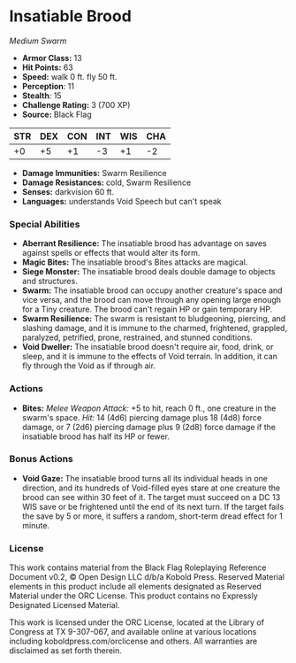 # Insatiable Brood

*Medium* *Swarm*

- **Armor Class:** 13
- **Hit Points:** 63 
- **Speed:** walk 0 ft. fly 50 ft.
- **Perception**: 11
- **Stealth**: 15
- **Challenge Rating:** 3 (700 XP)
- **Source:** Black Flag

| STR | DEX | CON | INT | WIS | CHA |
| --- | --- | --- | --- | --- | --- |
| +0 | +5 | +1 | -3 | +1 | -2 |

- **Damage Immunities:** Swarm Resilience
- **Damage Resistances:** cold, Swarm Resilience
- **Senses:** darkvision 60 ft.
- **Languages:** understands Void Speech but can't speak

### Special Abilities

- **Aberrant Resilience:** The insatiable brood has advantage on saves against spells or effects that would alter its form.
- **Magic Bites:** The insatiable brood's Bites attacks are magical.
- **Siege Monster:** The insatiable brood deals double damage to objects and structures.
- **Swarm:** The insatiable brood can occupy another creature's space and vice versa, and the brood can move through any opening large enough for a Tiny creature. The brood can't regain HP or gain temporary HP.
- **Swarm Resilience:** The swarm is resistant to bludgeoning, piercing, and slashing damage, and it is immune to the charmed, frightened, grappled, paralyzed, petrified, prone, restrained, and stunned conditions.
- **Void Dweller:** The insatiable brood doesn't require air, food, drink, or sleep, and it is immune to the effects of Void terrain. In addition, it can fly through the Void as if through air.

### Actions

- **Bites:** _Melee Weapon Attack:_ +5 to hit, reach 0 ft., one creature in the swarm's space. _Hit:_ 14 (4d6) piercing damage plus 18 (4d8) force damage, or 7 (2d6) piercing damage plus 9 (2d8) force damage if the insatiable brood has half its HP or fewer.

### Bonus Actions

- **Void Gaze:** The insatiable brood turns all its individual heads in one direction, and its hundreds of Void-filled eyes stare at one creature the brood can see within 30 feet of it. The target must succeed on a DC 13 WIS save or be frightened until the end of its next turn. If the target fails the save by 5 or more, it suffers a random, short-term dread effect for 1 minute.


### License

This work contains material from the Black Flag Roleplaying Reference Document v0.2, © Open Design LLC d/b/a Kobold Press. Reserved Material elements in this product include all elements designated as Reserved Material under the ORC License. This product contains no Expressly Designated Licensed Material.

This work is licensed under the ORC License, located at the Library of Congress at TX 9-307-067, and available online at various locations including koboldpress.com/orclicense and others. All warranties are disclaimed as set forth therein.
